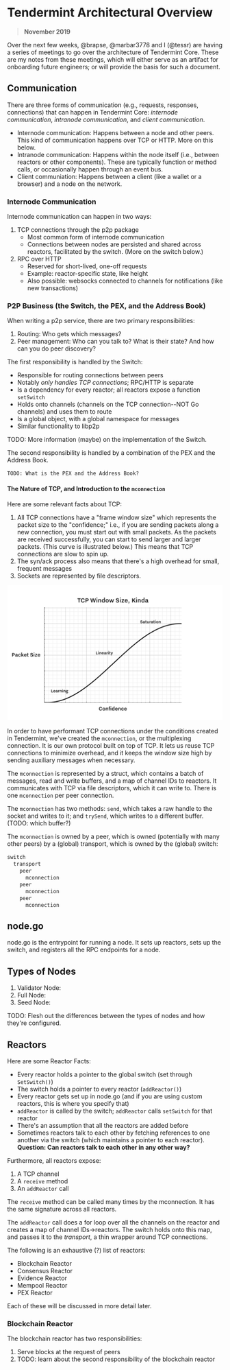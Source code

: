 # Tendermint Architectural Overview

> **November 2019**

Over the next few weeks, @brapse, @marbar3778 and I (@tessr) are having a series of meetings to go over the architecture of Tendermint Core. These are my notes from these meetings, which will either serve as an artifact for onboarding future engineers; or will provide the basis for such a document.

## Communication

There are three forms of communication (e.g., requests, responses, connections) that can happen in Tendermint Core: *internode communication*, *intranode communication*, and *client communication*. 

- Internode communication: Happens between a node and other peers. This kind of communication happens over TCP or HTTP. More on this below. 
- Intranode communication: Happens within the node itself (i.e., between reactors or other components). These are typically function or method calls, or occasionally happen through an event bus. 
- Client communiation: Happens between a client (like a wallet or a browser) and a node on the network.

### Internode Communication

Internode communication can happen in two ways:

1. TCP connections through the p2p package
    - Most common form of internode communication
    - Connections between nodes are persisted and shared across reactors, facilitated by the switch. (More on the switch below.)
2. RPC over HTTP 
    - Reserved for short-lived, one-off requests
    - Example: reactor-specific state, like height
    - Also possible: websocks connected to channels for notifications (like new transactions)

### P2P Business (the Switch, the PEX, and the Address Book)

When writing a p2p service, there are two primary responsibilities:

1. Routing: Who gets which messages?
2. Peer management: Who can you talk to? What is their state? And how can you do peer discovery? 

The first responsibility is handled by the Switch:

- Responsible for routing connections between peers
- Notably _only handles TCP connections_; RPC/HTTP is separate
- Is a dependency for every reactor; all reactors expose a function `setSwitch`
- Holds onto channels (channels on the TCP connection--NOT Go channels) and uses them to route
- Is a global object, with a global namespace for messages 
- Similar functionality to libp2p

TODO: More information (maybe) on the implementation of the Switch. 

The second responsibility is handled by a combination of the PEX and the Address Book. 

	TODO: What is the PEX and the Address Book? 
	
#### The Nature of TCP, and Introduction to the `mconnection`

Here are some relevant facts about TCP:

1. All TCP connections have a "frame window size" which represents the packet size to the "confidence;" i.e., if you are sending packets along a new connection, you must start out with small packets. As the packets are received successfully, you can start to send larger and larger packets. (This curve is illustrated below.) This means that TCP connections are slow to spin up.
2. The syn/ack process also means that there's a high overhead for small, frequent messages 
3. Sockets are represented by file descriptors.

![tcp](../imgs/tcp-window.png)

In order to have performant TCP connections under the conditions  created in Tendermint, we've created the `mconnection`, or the multiplexing connection. It is our own protocol built on top of TCP. It lets us reuse TCP connections to minimize overhead, and it keeps the window size high by sending auxiliary messages when necessary.

The `mconnection` is represented by a struct, which contains a batch of messages, read and write buffers, and a map of channel IDs to reactors. It communicates with TCP via file descriptors, which it can write to. There is one `mconnection` per peer connection.

The `mconnection` has two methods: `send`, which takes a raw handle to the socket and writes to it; and `trySend`, which writes to a different buffer. (TODO: which buffer?) 

The `mconnection` is owned by a peer, which is owned (potentially with many other peers) by a (global) transport, which is owned by the (global) switch: 

<!-- markdownlint-disable -->
```
switch
  transport
    peer
      mconnection
    peer
      mconnection
    peer
      mconnection	
```
<!-- markdownlint-restore -->

## node.go 

node.go is the entrypoint for running a node. It sets up reactors, sets up the switch, and registers all the RPC endpoints for a node.

## Types of Nodes

1. Validator Node: 
2. Full Node:
3. Seed Node:

TODO: Flesh out the differences between the types of nodes and how they're configured. 

## Reactors 

Here are some Reactor Facts: 

- Every reactor holds a pointer to the global switch (set through `SetSwitch()`)
- The switch holds a pointer to every reactor (`addReactor()`)
- Every reactor gets set up in node.go (and if you are using custom reactors, this is where you specify that)
- `addReactor` is called by the switch; `addReactor` calls `setSwitch` for that reactor 
- There's an assumption that all the reactors are added before 
- Sometimes reactors talk to each other by fetching references to one another via the switch (which maintains a pointer to each reactor). **Question: Can reactors talk to each other in any other way?**

Furthermore, all reactors expose:

1. A TCP channel
2. A `receive` method 
3. An `addReactor` call

The `receive` method can be called many times by the mconnection. It has the same signature across all reactors.

The `addReactor` call does a for loop over all the channels on the reactor and creates a map of channel IDs->reactors. The switch holds onto this map, and passes it to the _transport_, a thin wrapper around TCP connections.

The following is an exhaustive (?) list of reactors:

- Blockchain Reactor
- Consensus Reactor 
- Evidence Reactor 
- Mempool Reactor
- PEX Reactor

Each of these will be discussed in more detail later.

### Blockchain Reactor 

The blockchain reactor has two responsibilities: 

1. Serve blocks at the request of peers 
2. TODO: learn about the second responsibility of the blockchain reactor 
